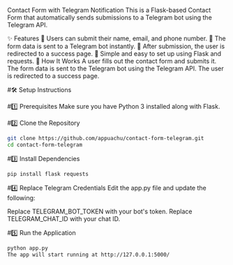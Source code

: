 Contact Form with Telegram Notification
This is a Flask-based Contact Form that automatically sends submissions to a Telegram bot using the Telegram API.

✨ Features
📩 Users can submit their name, email, and phone number.
🚀 The form data is sent to a Telegram bot instantly.
🔄 After submission, the user is redirected to a success page.
🔧 Simple and easy to set up using Flask and requests.
📌 How It Works
A user fills out the contact form and submits it.
The form data is sent to the Telegram bot using the Telegram API.
The user is redirected to a success page.

#🛠 Setup Instructions

#1️⃣ Prerequisites
Make sure you have Python 3 installed along with Flask.

#2️⃣ Clone the Repository
```bash
git clone https://github.com/appuachu/contact-form-telegram.git  
cd contact-form-telegram  
```
#3️⃣ Install Dependencies
```bash
pip install flask requests  
```
#4️⃣ Replace Telegram Credentials
Edit the app.py file and update the following:

Replace TELEGRAM_BOT_TOKEN with your bot's token.
Replace TELEGRAM_CHAT_ID with your chat ID.

#5️⃣ Run the Application
```bash
python app.py  
The app will start running at http://127.0.0.1:5000/
```
